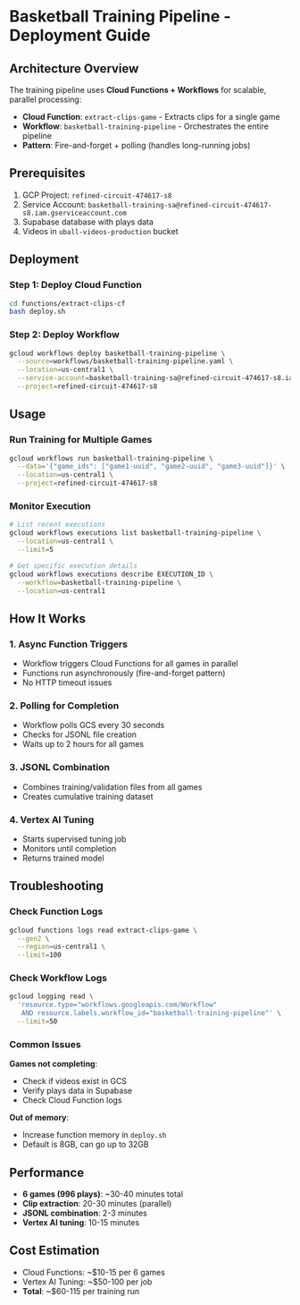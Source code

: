# Basketball Training Pipeline - Deployment Guide

## Architecture Overview

The training pipeline uses **Cloud Functions + Workflows** for scalable, parallel processing:

- **Cloud Function**: `extract-clips-game` - Extracts clips for a single game
- **Workflow**: `basketball-training-pipeline` - Orchestrates the entire pipeline
- **Pattern**: Fire-and-forget + polling (handles long-running jobs)

## Prerequisites

1. GCP Project: `refined-circuit-474617-s8`
2. Service Account: `basketball-training-sa@refined-circuit-474617-s8.iam.gserviceaccount.com`
3. Supabase database with plays data
4. Videos in `uball-videos-production` bucket

## Deployment

### Step 1: Deploy Cloud Function

```bash
cd functions/extract-clips-cf
bash deploy.sh
```

### Step 2: Deploy Workflow

```bash
gcloud workflows deploy basketball-training-pipeline \
  --source=workflows/basketball-training-pipeline.yaml \
  --location=us-central1 \
  --service-account=basketball-training-sa@refined-circuit-474617-s8.iam.gserviceaccount.com \
  --project=refined-circuit-474617-s8
```

## Usage

### Run Training for Multiple Games

```bash
gcloud workflows run basketball-training-pipeline \
  --data='{"game_ids": ["game1-uuid", "game2-uuid", "game3-uuid"]}' \
  --location=us-central1 \
  --project=refined-circuit-474617-s8
```

### Monitor Execution

```bash
# List recent executions
gcloud workflows executions list basketball-training-pipeline \
  --location=us-central1 \
  --limit=5

# Get specific execution details
gcloud workflows executions describe EXECUTION_ID \
  --workflow=basketball-training-pipeline \
  --location=us-central1
```

## How It Works

### 1. Async Function Triggers
- Workflow triggers Cloud Functions for all games in parallel
- Functions run asynchronously (fire-and-forget pattern)
- No HTTP timeout issues

### 2. Polling for Completion
- Workflow polls GCS every 30 seconds
- Checks for JSONL file creation
- Waits up to 2 hours for all games

### 3. JSONL Combination
- Combines training/validation files from all games
- Creates cumulative training dataset

### 4. Vertex AI Tuning
- Starts supervised tuning job
- Monitors until completion
- Returns trained model

## Troubleshooting

### Check Function Logs

```bash
gcloud functions logs read extract-clips-game \
  --gen2 \
  --region=us-central1 \
  --limit=100
```

### Check Workflow Logs

```bash
gcloud logging read \
  'resource.type="workflows.googleapis.com/Workflow"
   AND resource.labels.workflow_id="basketball-training-pipeline"' \
  --limit=50
```

### Common Issues

**Games not completing**:
- Check if videos exist in GCS
- Verify plays data in Supabase
- Check Cloud Function logs

**Out of memory**:
- Increase function memory in `deploy.sh`
- Default is 8GB, can go up to 32GB

## Performance

- **6 games (996 plays)**: ~30-40 minutes total
- **Clip extraction**: 20-30 minutes (parallel)
- **JSONL combination**: 2-3 minutes
- **Vertex AI tuning**: 10-15 minutes

## Cost Estimation

- Cloud Functions: ~$10-15 per 6 games
- Vertex AI Tuning: ~$50-100 per job
- **Total**: ~$60-115 per training run
